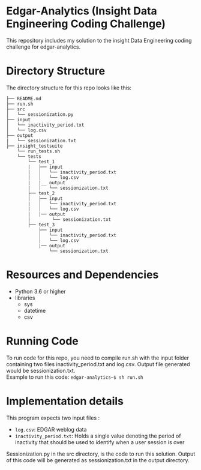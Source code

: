 # Edgar-Analytics (Insight Data Engineering Coding Challenge)
This repository includes my solution to the insight Data Engineering coding challenge for edgar-analytics. 
# Directory Structure
The directory structure for this repo looks like this:

    ├── README.md 
    ├── run.sh
    ├── src
    │   └── sessionization.py
    ├── input
    │   └── inactivity_period.txt
    │   └── log.csv
    ├── output
    |   └── sessionization.txt
    ├── insight_testsuite
        └── run_tests.sh
        └── tests
            └── test_1
            |   ├── input
            |   │   └── inactivity_period.txt
            |   │   └── log.csv
            |   |__ output
            |   │   └── sessionization.txt
            ├── test_2
            |   ├── input
            |   │   └── inactivity_period.txt
            |   │   └── log.csv
            |   |── output
            |        └── sessionization.txt
            ├── test_3
                ├── input
                │   └── inactivity_period.txt
                │   └── log.csv
                |── output
                    └── sessionization.txt
# Resources and Dependencies
 * Python 3.6 or higher
 * libraries 
     * sys
     * datetime
     * csv
    
# Running Code
To run code for this repo, you need to compile run.sh with the input folder containing two files inactivity_period.txt and log.csv. Output file generated would be sessionization.txt.    
Example to run this code: 
```edgar-analytics~$ sh run.sh```
    
# Implementation details

This program expects two input files :

* `log.csv`: EDGAR weblog data
* `inactivity_period.txt`: Holds a single value denoting the period of inactivity that should be used to identify when a user session is over

Sessionization.py in the src directory, is the code to run this solution. Output of this code will be generated as sessionization.txt in the output directory.



